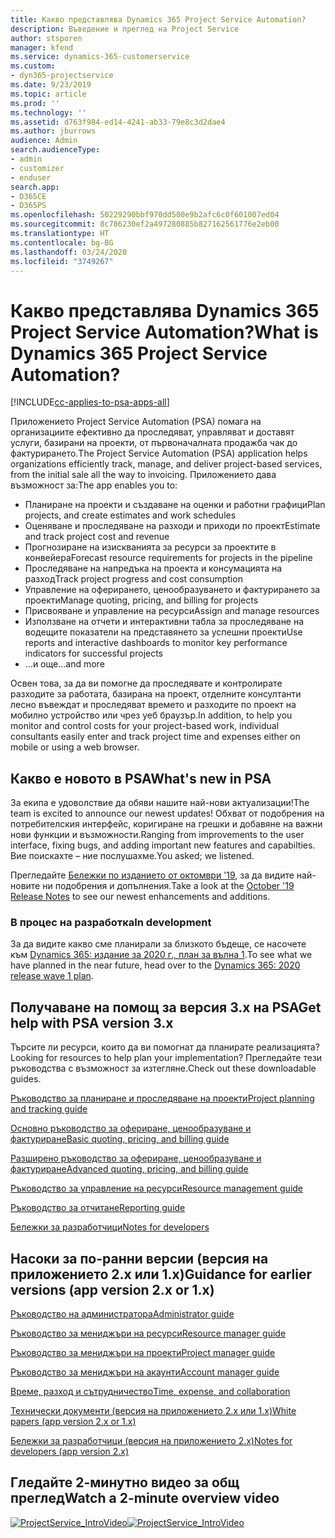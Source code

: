 ```yaml
---
title: Какво представлява Dynamics 365 Project Service Automation?
description: Въведение и преглед на Project Service
author: stsporen
manager: kfend
ms.service: dynamics-365-customerservice
ms.custom:
- dyn365-projectservice
ms.date: 9/23/2019
ms.topic: article
ms.prod: ''
ms.technology: ''
ms.assetid: d763f984-ed14-4241-ab33-79e8c3d2dae4
ms.author: jburrows
audience: Admin
search.audienceType:
- admin
- customizer
- enduser
search.app:
- D365CE
- D365PS
ms.openlocfilehash: 50229290bbf970dd580e9b2afc6c0f601007ed04
ms.sourcegitcommit: 8c786230ef2a497280885b827162561776e2eb00
ms.translationtype: HT
ms.contentlocale: bg-BG
ms.lasthandoff: 03/24/2020
ms.locfileid: "3749267"
---
```

# <a name="what-is-dynamics-365-project-service-automation"></a><span data-ttu-id="3b784-103">Какво представлява Dynamics 365 Project Service Automation?</span><span class="sxs-lookup"><span data-stu-id="3b784-103">What is Dynamics 365 Project Service Automation?</span></span>

[!INCLUDE[cc-applies-to-psa-apps-all](../includes/cc-applies-to-psa-apps-all.md)]

<span data-ttu-id="3b784-104">Приложението Project Service Automation (PSA) помага на организациите ефективно да проследяват, управляват и доставят услуги, базирани на проекти, от първоначалната продажба чак до фактурирането.</span><span class="sxs-lookup"><span data-stu-id="3b784-104">The Project Service Automation (PSA) application helps organizations efficiently track, manage, and deliver project-based services, from the initial sale all the way to invoicing.</span></span> <span data-ttu-id="3b784-105">Приложението дава възможност за:</span><span class="sxs-lookup"><span data-stu-id="3b784-105">The app enables you to:</span></span>

- <span data-ttu-id="3b784-106">Планиране на проекти и създаване на оценки и работни графици</span><span class="sxs-lookup"><span data-stu-id="3b784-106">Plan projects, and create estimates and work schedules</span></span>
- <span data-ttu-id="3b784-107">Оценяване и проследяване на разходи и приходи по проект</span><span class="sxs-lookup"><span data-stu-id="3b784-107">Estimate and track project cost and revenue</span></span>
- <span data-ttu-id="3b784-108">Прогнозиране на изискванията за ресурси за проектите в конвейера</span><span class="sxs-lookup"><span data-stu-id="3b784-108">Forecast resource requirements for projects in the pipeline</span></span>
- <span data-ttu-id="3b784-109">Проследяване на напредъка на проекта и консумацията на разход</span><span class="sxs-lookup"><span data-stu-id="3b784-109">Track project progress and cost consumption</span></span>
- <span data-ttu-id="3b784-110">Управление на оферирането, ценообразуването и фактурирането за проекти</span><span class="sxs-lookup"><span data-stu-id="3b784-110">Manage quoting, pricing, and billing for projects</span></span>
- <span data-ttu-id="3b784-111">Присвояване и управление на ресурси</span><span class="sxs-lookup"><span data-stu-id="3b784-111">Assign and manage resources</span></span>
- <span data-ttu-id="3b784-112">Използване на отчети и интерактивни табла за проследяване на водещите показатели на представянето за успешни проекти</span><span class="sxs-lookup"><span data-stu-id="3b784-112">Use reports and interactive dashboards to monitor key performance indicators for successful projects</span></span>
- <span data-ttu-id="3b784-113">…и още</span><span class="sxs-lookup"><span data-stu-id="3b784-113">...and more</span></span>

<span data-ttu-id="3b784-114">Освен това, за да ви помогне да проследявате и контролирате разходите за работата, базирана на проект, отделните консултанти лесно въвеждат и проследяват времето и разходите по проект на мобилно устройство или чрез уеб браузър.</span><span class="sxs-lookup"><span data-stu-id="3b784-114">In addition, to help you monitor and control costs for your project-based work, individual consultants easily enter and track project time and expenses either on mobile or using a web browser.</span></span>

## <a name="whats-new-in-psa"></a><span data-ttu-id="3b784-115">Какво е новото в PSA</span><span class="sxs-lookup"><span data-stu-id="3b784-115">What's new in PSA</span></span>
<span data-ttu-id="3b784-116">За екипа е удоволствие да обяви нашите най-нови актуализации!</span><span class="sxs-lookup"><span data-stu-id="3b784-116">The team is excited to announce our newest updates!</span></span> <span data-ttu-id="3b784-117">Обхват от подобрения на потребителския интерфейс, коригиране на грешки и добавяне на важни нови функции и възможности.</span><span class="sxs-lookup"><span data-stu-id="3b784-117">Ranging from improvements to the user interface, fixing bugs, and adding important new features and capabilties.</span></span> <span data-ttu-id="3b784-118">Вие поискахте – ние послушахме.</span><span class="sxs-lookup"><span data-stu-id="3b784-118">You asked; we listened.</span></span>

<span data-ttu-id="3b784-119">Прегледайте [Бележки по изданието от октомври '19](https://docs.microsoft.com/dynamics365-release-plan/2019wave2/index), за да видите най-новите ни подобрения и допълнения.</span><span class="sxs-lookup"><span data-stu-id="3b784-119">Take a look at the [October '19 Release Notes](https://docs.microsoft.com/dynamics365-release-plan/2019wave2/index) to see our newest enhancements and additions.</span></span>

### <a name="in-development"></a><span data-ttu-id="3b784-120">В процес на разработка</span><span class="sxs-lookup"><span data-stu-id="3b784-120">In development</span></span>
<span data-ttu-id="3b784-121">За да видите какво сме планирали за близкото бъдеще, се насочете към [Dynamics 365: издание за 2020 г., план за вълна 1](https://docs.microsoft.com/dynamics365-release-plan/2020wave1/index).</span><span class="sxs-lookup"><span data-stu-id="3b784-121">To see what we have planned in the near future, head over to the [Dynamics 365: 2020 release wave 1 plan](https://docs.microsoft.com/dynamics365-release-plan/2020wave1/index).</span></span>

## <a name="get-help-with-psa-version-3x"></a><span data-ttu-id="3b784-122">Получаване на помощ за версия 3.x на PSA</span><span class="sxs-lookup"><span data-stu-id="3b784-122">Get help with PSA version 3.x</span></span>
<span data-ttu-id="3b784-123">Търсите ли ресурси, които да ви помогнат да планирате реализацията?</span><span class="sxs-lookup"><span data-stu-id="3b784-123">Looking for resources to help plan your implementation?</span></span> <span data-ttu-id="3b784-124">Прегледайте тези ръководства с възможност за изтегляне.</span><span class="sxs-lookup"><span data-stu-id="3b784-124">Check out these downloadable guides.</span></span>

 [<span data-ttu-id="3b784-125">Ръководство за планиране и проследяване на проекти</span><span class="sxs-lookup"><span data-stu-id="3b784-125">Project planning and tracking guide</span></span>](../project-service/implementation-guides/project-planning-tracking.md)

 [<span data-ttu-id="3b784-126">Основно ръководство за офериране, ценообразуване и фактуриране</span><span class="sxs-lookup"><span data-stu-id="3b784-126">Basic quoting, pricing, and billing guide</span></span>](../project-service/implementation-guides/begin-quoting-pricing-billing.md)

 [<span data-ttu-id="3b784-127">Разширено ръководство за офериране, ценообразуване и фактуриране</span><span class="sxs-lookup"><span data-stu-id="3b784-127">Advanced quoting, pricing, and billing guide</span></span>](../project-service/implementation-guides/adv-quoting-pricing-billing.md)

 [<span data-ttu-id="3b784-128">Ръководство за управление на ресурси</span><span class="sxs-lookup"><span data-stu-id="3b784-128">Resource management guide</span></span>](../project-service/implementation-guides/resource-management-guide.md)

 [<span data-ttu-id="3b784-129">Ръководство за отчитане</span><span class="sxs-lookup"><span data-stu-id="3b784-129">Reporting guide</span></span>](../project-service/implementation-guides/reporting-guide.md)

 [<span data-ttu-id="3b784-130">Бележки за разработчици</span><span class="sxs-lookup"><span data-stu-id="3b784-130">Notes for developers</span></span>](../project-service/developer-guides/overview-dev-notes-v3.x.md)

## <a name="guidance-for-earlier-versions-app-version-2x-or-1x"></a><span data-ttu-id="3b784-131">Насоки за по-ранни версии (версия на приложението 2.x или 1.x)</span><span class="sxs-lookup"><span data-stu-id="3b784-131">Guidance for earlier versions (app version 2.x or 1.x)</span></span>
 [<span data-ttu-id="3b784-132">Ръководство на администратора</span><span class="sxs-lookup"><span data-stu-id="3b784-132">Administrator guide</span></span>](../project-service/admin-guide.md)

 [<span data-ttu-id="3b784-133">Ръководство за мениджъри на ресурси</span><span class="sxs-lookup"><span data-stu-id="3b784-133">Resource manager guide</span></span>](../project-service/resource-manager-guide.md)

 [<span data-ttu-id="3b784-134">Ръководство за мениджъри на проекти</span><span class="sxs-lookup"><span data-stu-id="3b784-134">Project manager guide</span></span>](../project-service/project-manager-guide.md)

 [<span data-ttu-id="3b784-135">Ръководство за мениджъри на акаунти</span><span class="sxs-lookup"><span data-stu-id="3b784-135">Account manager guide</span></span>](../project-service/account-manager-guide.md)

 [<span data-ttu-id="3b784-136">Време, разход и сътрудничество</span><span class="sxs-lookup"><span data-stu-id="3b784-136">Time, expense, and collaboration</span></span>](../project-service/time-expense-collaboration-guide.md)

 [<span data-ttu-id="3b784-137">Технически документи (версия на приложението 2.x или 1.x)</span><span class="sxs-lookup"><span data-stu-id="3b784-137">White papers (app version 2.x or 1.x)</span></span>](../project-service/white-papers.md)

 [<span data-ttu-id="3b784-138">Бележки за разработчици (версия на приложението 2.x)</span><span class="sxs-lookup"><span data-stu-id="3b784-138">Notes for developers (app version 2.x)</span></span>](../project-service/developer-guides/add-custom-qoi-forms-v2.x.md)

 ## <a name="watch-a-2-minute-overview-video"></a><span data-ttu-id="3b784-139">Гледайте 2-минутно видео за общ преглед</span><span class="sxs-lookup"><span data-stu-id="3b784-139">Watch a 2-minute overview video</span></span>
 <a name="heroArea"></a> <span data-ttu-id="3b784-140">[![ProjectService_IntroVideo](../project-service/media/project-service-intro-video.png "ProjectService_IntroVideo")](https://go.microsoft.com/fwlink/p/?LinkId=799457)</span><span class="sxs-lookup"><span data-stu-id="3b784-140">[![ProjectService_IntroVideo](../project-service/media/project-service-intro-video.png "ProjectService_IntroVideo")](https://go.microsoft.com/fwlink/p/?LinkId=799457)</span></span>


